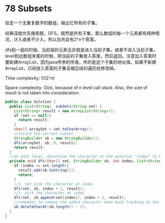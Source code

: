 # 78 Subsets

给定一个无重复数字的数组，输出它所有的子集。

经典深度优先搜索题，DFS。既然是所有子集，那么数组的每一个元素都有两种情况，计入或者不计入，所以总共会有2^n个答案。

dfs到一层的时候，当前层的元素无非就是进入当前子集，或者不进入当前子集。level到达数组末尾的时候，把当前的子集放入答案，然后返回。注意加入答案时要新建ArrayList，因为java传参的传值，传的是这个子集的地址值。如果不新建ArrayList，已经放入答案的子集会被后续的遍历给修改掉。

Time complexity: O(2^n)

Space complexity: O(n), because of n level call stack. Also, the size of result is not taken into consideration.

```java
public class Solution {
  public List<String>  subSets(String set) {
    List<String> result = new ArrayList<String>();
    if (set == null){
      return result;
    }
    char[] arraySet = set.toCharArray();
    //record the current subset
    StringBuilder sb = new StringBuilder();
    dfs(arraySet, sb, 0, result);
    return result;
  }
  //at each level, determine the character at the position "index" to be picked or not
  private void dfs(char[] set, StringBuilder sb, int index, List<String> result){
    if (index == set.length){
      result.add(sb.toString());
      return;
    }
    //1. not pick the character at index
    dfs(set, sb, index + 1, result);
    //2. pick the character at index
    dfs(set, sb.append(set[index]), index + 1, result);
    //remember to remove the added character when back tracking to the previous level
    sb.deleteCharAt(sb.length() - 1);
  }
}
```